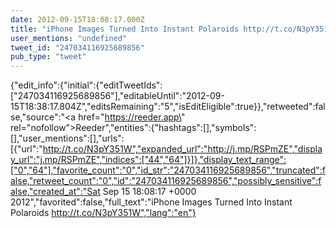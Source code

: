 ```yaml
---
date: 2012-09-15T18:08:17.000Z
title: "iPhone Images Turned Into Instant Polaroids http://t.co/N3pY351W″"
user_mentions: "undefined"
tweet_id: "247034116925689856"
pub_type: "tweet"
---
```

{"edit_info":{"initial":{"editTweetIds":["247034116925689856"],"editableUntil":"2012-09-15T18:38:17.804Z","editsRemaining":"5","isEditEligible":true}},"retweeted":false,"source":"<a href=\"https://reeder.app\" rel=\"nofollow\">Reeder</a>","entities":{"hashtags":[],"symbols":[],"user_mentions":[],"urls":[{"url":"http://t.co/N3pY351W","expanded_url":"http://j.mp/RSPmZE","display_url":"j.mp/RSPmZE","indices":["44","64"]}]},"display_text_range":["0","64"],"favorite_count":"0","id_str":"247034116925689856","truncated":false,"retweet_count":"0","id":"247034116925689856","possibly_sensitive":false,"created_at":"Sat Sep 15 18:08:17 +0000 2012","favorited":false,"full_text":"iPhone Images Turned Into Instant Polaroids http://t.co/N3pY351W","lang":"en"}
